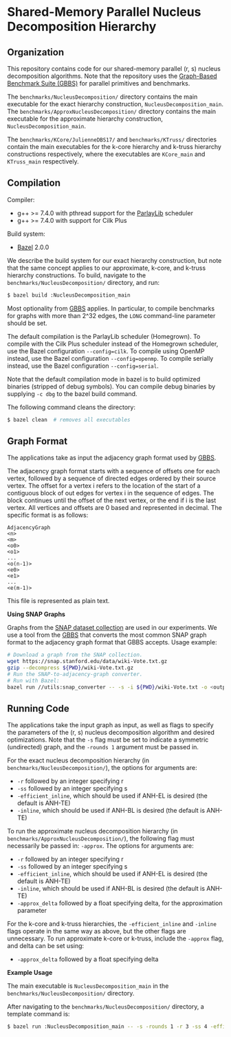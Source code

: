 # Shared-Memory Parallel Nucleus Decomposition Hierarchy

Organization
--------

This repository contains code for our shared-memory parallel (r, s)
nucleus decomposition algorithms. Note
that the repository uses the
[Graph-Based Benchmark Suite (GBBS)](https://github.com/ParAlg/gbbs)
for parallel primitives and benchmarks.

The `benchmarks/NucleusDecomposition/` directory contains the main executable for the exact hierarchy construction, 
`NucleusDecomposition_main`. The `benchmarks/ApproxNucleusDecomposition/` 
directory contains the main executable for the approximate hierarchy construction, 
`NucleusDecomposition_main`.

The `benchmarks/KCore/JulienneDBS17/` and `benchmarks/KTruss/` directories contain
the main executables for the k-core hierarchy and k-truss hierarchy constructions
respectively, where the executables are `KCore_main` and `KTruss_main` respectively.


Compilation
--------

Compiler:
* g++ &gt;= 7.4.0 with pthread support for the [ParlayLib](https://github.com/cmuparlay/parlaylib) scheduler
* g++ &gt;= 7.4.0 with support for Cilk Plus


Build system:
* [Bazel](https:://bazel.build) 2.0.0

We describe the build system for our exact hierarchy construction, but note that
the same concept applies to our approximate, k-core, and k-truss hierarchy
constructions.
To build, navigate to the `benchmarks/NucleusDecomposition/` directory, and run:
```sh
$ bazel build :NucleusDecomposition_main
```

Most optionality from [GBBS](https://github.com/ParAlg/gbbs)
applies. In particular, to compile benchmarks for graphs with
more than 2^32 edges, the `LONG` command-line parameter should be set.

The default compilation is the ParlayLib scheduler (Homegrown).
To compile with the Cilk Plus scheduler instead of the Homegrown scheduler, use
the Bazel configuration `--config=cilk`. To compile using OpenMP instead, use
the Bazel configuration `--config=openmp`. To compile serially instead, use the
Bazel configuration `--config=serial`.

Note that the default compilation mode in bazel is to build optimized binaries
(stripped of debug symbols). You can compile debug binaries by supplying `-c
dbg` to the bazel build command.

The following command cleans the directory:
```sh
$ bazel clean  # removes all executables
```

Graph Format
-------

The applications take as input the adjacency graph format used by
[GBBS](https://github.com/ParAlg/gbbs).

The adjacency graph format starts with a sequence of offsets one for each
vertex, followed by a sequence of directed edges ordered by their source vertex.
The offset for a vertex i refers to the location of the start of a contiguous
block of out edges for vertex i in the sequence of edges. The block continues
until the offset of the next vertex, or the end if i is the last vertex. All
vertices and offsets are 0 based and represented in decimal. The specific format
is as follows:

```
AdjacencyGraph
<n>
<m>
<o0>
<o1>
...
<o(n-1)>
<e0>
<e1>
...
<e(m-1)>
```

This file is represented as plain text.

**Using SNAP Graphs**

Graphs from the [SNAP dataset
collection](https://snap.stanford.edu/data/index.html) are used in our experiments. 
We use a tool from the [GBBS](https://github.com/ParAlg/gbbs) 
that converts the most common SNAP
graph format to the adjacency graph format that GBBS accepts. Usage example:
```sh
# Download a graph from the SNAP collection.
wget https://snap.stanford.edu/data/wiki-Vote.txt.gz
gzip --decompress ${PWD}/wiki-Vote.txt.gz
# Run the SNAP-to-adjacency-graph converter.
# Run with Bazel:
bazel run //utils:snap_converter -- -s -i ${PWD}/wiki-Vote.txt -o <output file>
```


Running Code
-------
The applications take the input graph as input, as well as flags to specify
the parameters of the (r, s) nucleus decomposition algorithm and desired 
optimizations. 
Note that the `-s` flag must be set to indicate a symmetric 
(undirected) graph, and the `-rounds 1` argument must be passed in.

For the exact nucleus decomposition hierarchy (in `benchmarks/NucleusDecomposition/`), 
the options for arguments are:
* `-r` followed by an integer specifying r
* `-ss` followed by an integer specifying s
* `-efficient_inline`, which should be used if ANH-EL is desired (the default is ANH-TE)
* `-inline`, which should be used if ANH-BL is desired (the default is ANH-TE)

To run the approximate nucleus decomposition hierarchy (in `benchmarks/ApproxNucleusDecomposition/`), 
the following flag must necessarily be passed in: 
`-approx`.
The options for arguments are:
* `-r` followed by an integer specifying r
* `-ss` followed by an integer specifying s
* `-efficient_inline`, which should be used if ANH-EL is desired (the default is ANH-TE)
* `-inline`, which should be used if ANH-BL is desired (the default is ANH-TE)
* `-approx_delta` followed by a float specifying delta, for the approximation parameter

For the k-core and k-truss hierarchies, the `-efficient_inline` and `-inline`
flags operate in the same way as above, but the other flags are unnecessary.
To run approximate k-core or k-truss, include the `-approx` flag, and 
delta can be set using:
* `-approx_delta` followed by a float specifying delta



**Example Usage**

The main executable is `NucleusDecomposition_main` in the `benchmarks/NucleusDecomposition/` directory.

After navigating to the `benchmarks/NucleusDecomposition/` directory, a template command is:

```sh
$ bazel run :NucleusDecomposition_main -- -s -rounds 1 -r 3 -ss 4 -efficient_inline </path/to/input/graph>
```